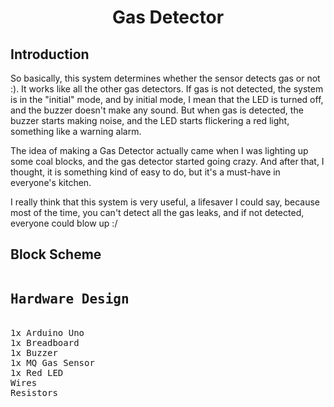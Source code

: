 <h1 align = "center" > Gas Detector </h1>

<p>
<h2>Introduction</h2>
So basically, this system determines whether the sensor detects gas or not :).
It works like all the other gas detectors. If gas is not detected, the system is in the "initial" mode, and by initial mode, I mean that the LED is turned off, and the buzzer doesn't make any sound.
But when gas is detected, the buzzer starts making noise, and the LED starts flickering a red light, something like a warning alarm.

<p> </p> 
The idea of making a Gas Detector actually came when I was lighting up some coal blocks, and the gas detector started going crazy. And after that, I thought, it is something kind of easy to do, but it's a must-have in everyone's kitchen. 

<p> </p> 
I really think that this system is very useful, a lifesaver I could say, because most of the time, you can't detect all the gas leaks, and if not detected, everyone could blow up :/
</p>


<p>
<h2>Block Scheme</h2>
  
</p>


<pre>
<h2>Hardware Design</h2>
1x Arduino Uno 
1x Breadboard 
1x Buzzer
1x MQ Gas Sensor
1x Red LED
Wires
Resistors
  
</pre>



